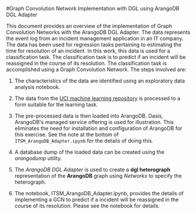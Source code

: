 #Graph Convolution Network Implementation with DGL using ArangoDB DGL Adapter

This document provides an overview of the implementation of Graph Convolution Networks with the ArangoDB DGL Adapter. The data represents the event log from an incident management application in an IT company. The data has been used for regression tasks pertaining to estimating the time for resolution of an incident. In this work, this data is used for a classification task. The classification task is to predict if an incident will be reassigned in the course of its resolution. The classification task is accomplished using a Graph Convolution Network. The steps involved are:

1. The characteristics of the data are identified using an exploratory data analysis notebook.

2. The data from the [UCI machine learning repository](https://archive.ics.uci.edu/ml/datasets/Incident+management+process+enriched+event+log) is processed to a form suitable for the learning task.

3. The pre-processed data is then loaded into ArangoDB. Oasis, ArangoDB's managed service offering is used for illustration. This eliminates the need for installation and configuration of ArangoDB for this exercise. See the note at the bottom of `ITSM_ArangoDB_Adapter.ipynb` for the details of doing this.

4. A database dump of the loaded data can be created using the _arangodump_ utility.

5. The _ArangoDB DGL Adapter_ is used to create a __dgl heterograph__ representation of the __ArangoDB__ graph using _Networkx_ to specify the heterograph.

6. The notebook, ITSM_ArangoDB_Adapter.ipynb, provides the details of implementing a GCN to predict if a incident will be reassigned in the course of its resolution. Please see the notebook for details.


 